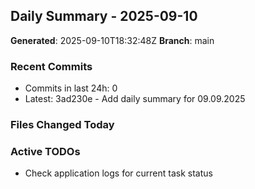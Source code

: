 ## Daily Summary - 2025-09-10

**Generated**: 2025-09-10T18:32:48Z
**Branch**: main


### Recent Commits
- Commits in last 24h: 0
- Latest: 3ad230e - Add daily summary for 09.09.2025

### Files Changed Today

### Active TODOs
- Check application logs for current task status

